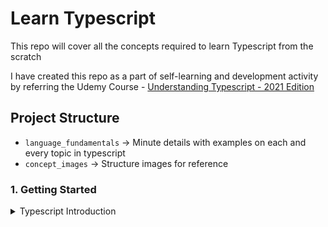 # Learn Typescript

This repo will cover all the concepts required to learn Typescript from the scratch

I have created this repo as a part of self-learning and development activity by referring the Udemy Course - [Understanding Typescript - 2021 Edition](https://www.udemy.com/course/understanding-typescript)

## Project Structure

- `language_fundamentals` → Minute details with examples on each and every topic in typescript
- `concept_images` → Structure images for reference

### 1. Getting Started

<details>
  <summary>Typescript Introduction</summary>

#### List of topics coverd under this section:

- [Intro to Typescript](https://github.com/kunalashar25/learn-typescript/blob/main/language_fundamentals/getting_started/intro_to_ts/intro_to_typescript.txt)
- [Convert JS code to TS code](https://github.com/kunalashar25/learn-typescript/blob/main/language_fundamentals/getting_started/using_typescript)
</details>
